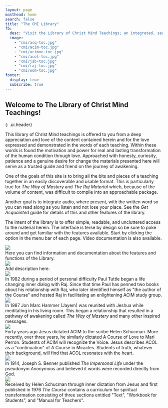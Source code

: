 ```yaml
---
layout: page
masthead: home
search: false
title: "The CMI Library"
fb:
  desc: "Visit the Library of Christ Mind Teachings; an integrated, searchable and comprehensive collection of modern day spiritual teachings."
  image:
    - "cmi/acq-toc.jpg"
    - "cmi/acim-toc.jpg"
    - "cmi/acimoe-toc.jpg"
    - "cmi/acol-toc.jpg"
    - "cmi/jsb-toc.jpg"
    - "cmi/raj-toc.jpg"
    - "cmi/wom-toc.jpg"
footer:
  display: true
  subscribe: true
---
```


## Welcome to The Library of Christ Mind Teachings!
{: .ui.header}

This library of Christ Mind teachings is offered to you from a deep appreciation and love of the content contained herein and for the love expressed and demonstrated in the words of each teaching. Within these words is found the motivation and power for real and lasting transformation of the human condition through love. Approached with honesty, curiosity, patience and a genuine desire for change the materials presented here will serve as a trusted guide and friend on the journey of awakening.

One of the goals of this site is to bring all the bits and pieces of a teaching together in an easily discoverable and usable format. This is particularly true for <em>The Way of Mastery</em> and <em>The Raj Material</em> which, because of the volume of content, was difficult to compile into an approachable package.

Another goal is to integrate audio, where present, with the written word so you can read along as you listen and not lose your place. See the <em>Get Acquainted</em> guide for details of this and other features of the library.

The intent of the library is to offer simple, readable, and uncluttered access to the material herein. The interface is terse by design so be sure to poke around and get familiar with the features available. Start by clicking the <i class="question icon"></i> option in the menu bar of each page. Video documentation is also available.

<div id="page-contents">
  <div class="ui three cards">
    <div class="card">
      <a id="get-acquainted" href="#" data-book="acq" class="toc-modal-open image" data-tooltip="Click to view the Getting Acquainted table of contents." data-position="bottom center">
        <img src="/public/img/cmi/acq-big.jpg">
      </a>
      <div class="content">
        <div class="description">
          Here you can find information and documentation about the features and functions of the Library.
        </div>
      </div>
    </div>
  </div>
  <div class="ui three cards">
    <div class="card">
      <a id="acimoe-christmind-info" href="/t/acimoe/" class="image" data-tooltip="Click to view the ACIM Original Edition." data-position="bottom center">
        <img src="/public/img/cmi/acimoe-big.jpg">
      </a>
      <div class="content">
        <div class="description">
          Add description here.
        </div>
      </div>
    </div>
    <div class="card">
      <a id="raj-christmind-info" href="/t/raj/" class="image" data-tooltip="Click to view the Raj Material." data-position="bottom center">
        <img src="/public/img/cmi/raj-big.jpg">
      </a>
      <div class="content">
        <div class="description">
          In 1982 during a period of personal difficulty Paul Tuttle began a life changing inner dialog with Raj. Since that time Paul has penned two books about his relationship with Raj, who later identified himself as "the author of the Course" and hosted Raj in facilitating an enlightening ACIM study group.
        </div>
      </div>
    </div>
    <div class="card">
      <a id="wom-christmind-info" href="/t/wom/" class="image" data-tooltip="Click to view the Way of Mastery." data-position="bottom center">
        <img src="/public/img/cmi/wom-big.jpg">
      </a>
      <div class="content">
        <div class="description">
          In 1987 Jon Marc Hammer (Jayem) was reunited with Jeshua while meditating in his living room. This began a relationship that resulted in a pathway of awakening called <em>The Way of Mastery</em> and many other inspired messages.
        </div>
      </div>
    </div>
    <div class="card">
      <a id="acol-christmind-info" href="/t/acol/" class="image" data-tooltip="Click to view A Course Of Love" data-position="bottom center">
        <img src="/public/img/cmi/acol2new-big.jpg">
      </a>
      <div class="content">
        <div class="description">
          Forty years ago Jesus dictated ACIM to the scribe Helen Schucman. More recently, over three years, he similarly dictated A Course of Love to Mari Perron. Students of ACIM will recognize the Voice. Jesus describes ACOL as a "continuation" of A Course in Miracles. Students of truth, whatever their background, will find that ACOL resonates with the heart.
        </div>
      </div>
    </div>
    <div class="card">
      <a id="jsb-christmind-info" href="/t/jsb/" class="image" data-tooltip="Click to view The Impersonal Life." data-position="bottom center">
        <img src="/public/img/cmi/jsb-big.jpg">
      </a>
      <div class="content">
        <div class="description">
          In 1914, Joseph S. Benner published <em>The Impersonal Life</em> under the pseudonym <em>Anonymous</em> and believed it words were recorded directly from God.
        </div>
      </div>
    </div>
    <div class="card">
      <a id="acim-christmind-info" href="/t/acim/" class="image" data-tooltip="Click to view the ACIM Sparkly Edition." data-position="bottom center">
        <img src="/public/img/cmi/acim-big.jpg">
      </a>
      <div class="content">
        <div class="description">
          Received by Helen Schucman through inner dictation from Jesus and first published in 1976 <em>The Course</em> contains a curriculum for spiritual transformation consisting of three sections entitled "Text", "Workbook for Students", and "Manual for Teachers".
        </div>
      </div>
    </div>
  </div>
</div>
